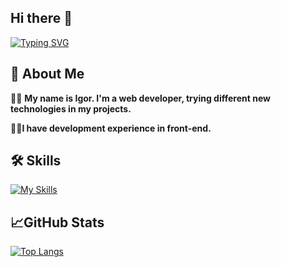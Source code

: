 ## Hi there 👋
[![Typing SVG](https://jay-website-personal-65b76d6e8318.herokuapp.com?font=Fira+Code&pause=1000&random=false&width=435&lines=Web+Developer;SRE+Engineer)](https://git.io/typing-svg)

## 🚀 About Me
🖖🏻 **My name is Igor. I'm a web developer, trying different new technologies in my projects.**

👌🏻**I have development experience in front-end.**

## 🛠 Skills
[![My Skills](https://skillicons.dev/icons?i=html,css,js,ts,react,scss,grafana)](https://skillicons.dev)

## 📈GitHub Stats

[![Top Langs](https://github-readme-stats.vercel.app/api/top-langs/?username=givsty&layout=compact&theme=dracula)](https://github.com/anuraghazra/github-readme-stats)
